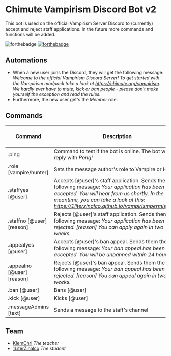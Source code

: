 # Chimute Vampirism Discord Bot v2
This bot is used on the official Vampirism Server Discord to (currently) accept and reject staff applications. In the future more commands and functions will be added.

![forthebadge](https://forthebadge.com/images/badges/made-with-python.svg) [![forthebadge](https://forthebadge.com/images/badges/built-with-love.svg)](https://forthebadge.com)

## Automations
- When a new user joins the Discord, they will get the following message: _Welcome to the official Vampirism Discord Server! To get started with the Vampirism modpack take a look at https://chimute.org/vampirism. We hardly ever have to mute, kick or ban people - please don't make yourself the exception and read the rules._
- Furthermore, the new user get's the _Member_ role.

## Commands
| Command | Description | Permission (Rank, #Channel or @User) |
| ------ | ------ | ------ |
| .ping | Command to test if the bot is online. The bot will reply with _Pong!_ | Everyone |
| .role [vampire/hunter] | Sets the message author's role to Vampire or Hunter. | Everyone |
| .staffyes [@user] | Accepts [@user]'s staff application. Sends them the following message: _Your application has been accepted. You will hear from us shortly. In the meantime, you can take a look at this: <https://1literzinalco.github.io/vampirismpermissions/>_ | #staff-forms |
| .staffno [@user] [reason] | Rejects [@user]'s staff application. Sends them the following message: _Your application has been rejected. [reason] You can apply again in two weeks._ | #staff-forms |
| .appealyes [@user] | Accepts [@user]'s ban appeal. Sends them the following message: _Your ban appeal has been accepted. You will be unbanned within 24 hours._ | #staff-forms |
| .appealno [@user] [reason] | Rejects [@user]'s ban appeal. Sends them the following message: _Your ban appeal has been rejected. [reason] You can appeal again in two weeks._ | #staff-forms |
| .ban [@user] | Bans [@user] | Admin |
| .kick [@user] | Kicks [@user] | Admin |
| .messageAdmins [text] | Sends a message to the staff's channel | @klemchri#1337 |

## Team
- [KlemChri](https://github.com/KlemChri) _The teacher_
- [1LiterZinalco](https://github.com/1LiterZinalco) _The student_
